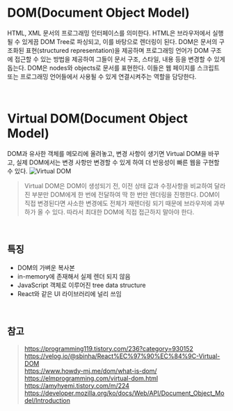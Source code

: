 # DOM(Document Object Model)
HTML, XML 문서의 프로그래밍 인터페이스를 의미한다. HTML은 브라우저에서 실행될 수 있게끔 DOM Tree로 파싱되고, 이를 바탕으로 렌더링이 된다. DOM은 문서의 구조화된 표현(structured representation)을 제공하며 프로그래밍 언어가 DOM 구조에 접근할 수 있는 방법을 제공하여 그들이 문서 구조, 스타일, 내용 등을 변경할 수 있게 돕는다. DOM은 nodes와 objects로 문서를 표현한다. 이들은 웹 페이지를 스크립트 또는 프로그래밍 언어들에서 사용될 수 있게 연결시켜주는 역할을 담당한다.

<br/>

# Virtual DOM(Document Object Model)
DOM과 유사한 객체를 메모리에 올려놓고, 변경 사항이 생기면 Virtual DOM을 바꾸고, 실제 DOM에서는 변경 사항만 변경할 수 있게 하여 더 반응성이 빠른 웹을 구현할 수 있다.
![Virtual DOM](https://elmprogramming.com/images/chapter-5/5.3-virtual-dom/elm-runtime-virtual-dom.svg)
> Virtual DOM은 DOM이 생성되기 전, 이전 상태 값과 수정사항을 비교하여 달라진 부분만 DOM에게 한 번에 전달하여 딱 한 번만 렌더링을 진행한다.
> DOM이 직접 변경된다면 사소한 변경에도 전체가 재렌더링 되기 때문에 브라우저에 과부하가 올 수 있다. 따라서 최대한 DOM에 직접 접근하지 말아야 한다.

<br/>

## 특징
- DOM의 가벼운 복사본
- in-memory에 존재해서 실제 렌더 되지 않음
- JavaScript 객체로 이루어진 tree data structure
- React와 같은 UI 라이브러리에 널리 쓰임

<br/>

## 참고
> https://programming119.tistory.com/236?category=930152   
> https://velog.io/@sbinha/React%EC%97%90%EC%84%9C-Virtual-DOM  
> https://www.howdy-mj.me/dom/what-is-dom/  
> https://elmprogramming.com/virtual-dom.html  
> https://amyhyemi.tistory.com/m/224  
> https://developer.mozilla.org/ko/docs/Web/API/Document_Object_Model/Introduction
